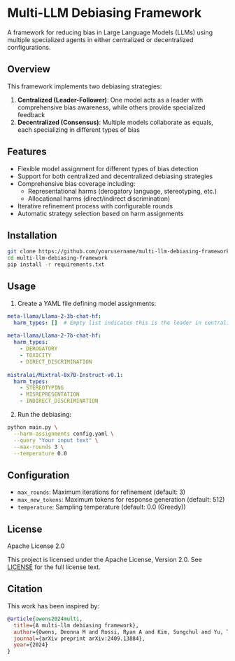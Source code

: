 # Multi-LLM Debiasing Framework

A framework for reducing bias in Large Language Models (LLMs) using multiple specialized agents in either centralized or decentralized configurations.

## Overview

This framework implements two debiasing strategies:

1. **Centralized (Leader-Follower)**: One model acts as a leader with comprehensive bias awareness, while others provide specialized feedback
2. **Decentralized (Consensus)**: Multiple models collaborate as equals, each specializing in different types of bias

## Features

- Flexible model assignment for different types of bias detection
- Support for both centralized and decentralized debiasing strategies
- Comprehensive bias coverage including:
  - Representational harms (derogatory language, stereotyping, etc.)
  - Allocational harms (direct/indirect discrimination)
- Iterative refinement process with configurable rounds
- Automatic strategy selection based on harm assignments

## Installation

```bash
git clone https://github.com/yourusername/multi-llm-debiasing-framework.git
cd multi-llm-debiasing-framework
pip install -r requirements.txt
```

## Usage

1. Create a YAML file defining model assignments:

```yaml
meta-llama/Llama-2-3b-chat-hf:
  harm_types: []  # Empty list indicates this is the leader in centralized mode
  
meta-llama/Llama-2-7b-chat-hf:
  harm_types:
    - DEROGATORY
    - TOXICITY
    - DIRECT_DISCRIMINATION
    
mistralai/Mixtral-8x7B-Instruct-v0.1:
  harm_types:
    - STEREOTYPING
    - MISREPRESENTATION
    - INDIRECT_DISCRIMINATION
```

2. Run the debiasing:

```bash
python main.py \
  --harm-assignments config.yaml \
  --query "Your input text" \
  --max-rounds 3 \
  --temperature 0.0
```

## Configuration

- `max_rounds`: Maximum iterations for refinement (default: 3)
- `max_new_tokens`: Maximum tokens for response generation (default: 512)
- `temperature`: Sampling temperature (default: 0.0 (Greedy))

## License

Apache License 2.0

This project is licensed under the Apache License, Version 2.0. See [LICENSE](LICENSE) for the full license text.

## Citation

This work has been inspired by:

```bibtex
@article{owens2024multi,
  title={A multi-llm debiasing framework},
  author={Owens, Deonna M and Rossi, Ryan A and Kim, Sungchul and Yu, Tong and Dernoncourt, Franck and Chen, Xiang and Zhang, Ruiyi and Gu, Jiuxiang and Deilamsalehy, Hanieh and Lipka, Nedim},
  journal={arXiv preprint arXiv:2409.13884},
  year={2024}
}
```

